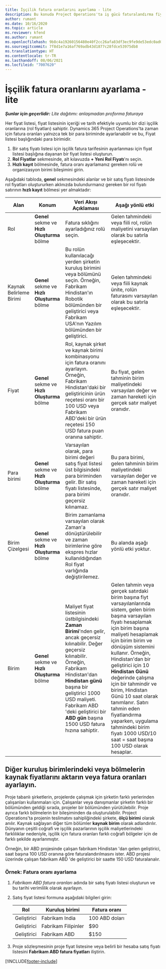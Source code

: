 ```yaml
---
title: İşçilik fatura oranlarını ayarlama - lite
description: Bu konuda Project Operations'ta iş gücü faturalandırma fiyatlarını ayarlama hakkında bilgi sağlanır.
author: rumant
ms.date: 10/16/2020
ms.topic: article
ms.reviewer: kfend
ms.author: rumant
ms.openlocfilehash: 9b8c4a19260156480e40f2cc26afa83df3ec9fe9de53edc0ad0ca8c7b78bf352
ms.sourcegitcommit: 7f8d1e7a16af769adb43d1877c28fdce53975db8
ms.translationtype: HT
ms.contentlocale: tr-TR
ms.lasthandoff: 08/06/2021
ms.locfileid: "7007620"
---
```

# <a name="set-up-labor-bill-rates---lite"></a>İşçilik fatura oranlarını ayarlama - lite

_**Şunlar için geçerlidir:** Lite dağıtımı: anlaşmadan proforma faturaya_

Her fiyat listesi, fiyat listesinin içeriği ve tarih efektiyle uyumlu bir dizi işçilik oranlarına (rol fiyatları) sahiptir. Dynamics 365 Project Operations'ta zaman için fatura oranları yalnızca tek bir para biriminde ayarlanabilir ve bu, Fiyat listesi başlığındaki para birimidir.

1. Bir satış fiyatı listesi için işçilik fatura tarifesinin ayarlanması için fiyat listesi başlığına dayanan bir fiyat listesi oluşturun. 
2. **Rol Fiyatlar** sekmesinde, alt kılavuzda **+ Yeni Rol Fiyatı**'nı seçin. 
3. **Hızlı kayıt** bölmesinde, fatura oranı ayarlamanız gereken rolü ve organizasyon birimi bileşimini girin.

  Aşağıdaki tabloda, **genel** sekmesindeki alanlar ve bir satış fiyatı listesinde rol fiyatları oluştururken aklınızda bulundurmanız gereken bir rol fiyatı satırının **hızlı kayıt** bölmesi yer almaktadır:

  | Alan | Konum | Veri Akışı Açıklaması | Aşağı yönlü etki |
  | --- | --- | --- | --- |
  | Rol | **Genel** sekme ve **Hızlı Oluşturma** bölme | Fatura sıklığını ayarladığınız rolü seçin. | Gelen tahmindeki veya fiili rol, rolün maliyetini varsayılan olarak bu satırla eşleşecektir. |
  | Kaynak Belirleme Birimi | **Genel** sekme ve **Hızlı Oluşturma** bölme | Bu rolün kullanılacağı yerden şirketin kuruluş birimini veya bölümünü seçin. Örneğin, Fabrikam Hindistan'ın Robotik bölümünden bir geliştirici veya Fabrikam USA'nın Yazılım bölümünden bir geliştirici. | Gelen tahmindeki veya fiili kaynak ünite, rolün faturasını varsayılan olarak bu satırla eşleşecektir. |
  | Fiyat | **Genel** sekme ve **Hızlı Oluşturma** bölme | Rol, kaynak şirket ve kaynak birimi kombinasyonu için fatura oranını ayarlayın. Örneğin, Fabrikam Hindistan'daki bir geliştiricinin ürün reçetesi oranı bir 100 USD veya Fabrikam ABD'deki bir ürün reçetesi 150 USD fatura puan oranına sahiptir. | Bu fiyat, gelen tahminin birim maliyetindeki varsayılan değer ve zaman hareketi için gerçek satır maliyet oranıdır. |
  | Para birimi | **Genel** sekme ve **Hızlı Oluşturma** bölme| Varsayılan olarak, para birimi değeri satış fiyat listesi üst bilgisindeki para biriminden gelir. Bir satış fiyatı listesinde, para birimi geçersiz kılınamaz. | Bu para birimi, gelen tahminin birim maliyetindeki varsayılan değer ve zaman hareketi için gerçek satır maliyet oranıdır. |
  | Birim Çizelgesi | **Genel** sekme ve **Hızlı Oluşturma** bölme | Birim zamanlama varsayılan olarak Zaman'a dönüştürülebilir ve zaman birimlerine göre ekspres hızlar kullanıldığından Rol fiyat varlığında değiştirilemez. | Bu alanda aşağı yönlü etki yoktur. |
  | Birim | **Genel** sekme ve **Hızlı Oluşturma** bölme | Maliyet fiyat listesinin üstbilgisindeki **Zaman Birimi**'nden gelir, ancak geçersiz kılınabilir. Değer geçersiz kılınabilir. Örneğin, Fabrikam Hindistan'dan **Hindistan günü** başına bir geliştirici 1000 USD maliyeti. Fabrikam ABD 'deki geliştirici bir **ABD gün** başına 1500 USD fatura hızına sahiptir. | Gelen tahmin veya gerçek satırdaki birim başına fiyt varsayılanlarında sistem, gelen birim başına varsayılan fiyatı hesaplamak için birim başına maliyeti hesaplamak için birim birim ve dönüşüm sistemini kullanır. Örneğin, Hindistan'dan bir geliştirici için 10 **Hindistan Günü** değerinde çalışma için bir tahmindir ve birim, Hindistan Günü 10 saat olarak tanımlanır. Satırı tahmin eden fiyatlandırma yaparken, uygulama tahmindeki birim fiyatı 1000 USD/10 saat = saat başına 100 USD olarak hesaplar. |


## <a name="transfer-pricing-or-set-up-bill-rates-for-resources-from-other-organizational-units-or-divisions"></a>Diğer kuruluş birimlerindeki veya bölmelerin kaynak fiyatlarını aktarın veya fatura oranları ayarlayın. 

Proje tabanlı şirketlerin, projelerde çalışmak için şirketin farklı yerlerinden çalışanları kullanmaları için. Çalışanlar veya danışmanlar şirketin farklı bir bölümünden geldiği sırada, projeler bir bölümünden yürütülebilir. Proje ayrıca farklı bölmelerin bir bileşiminden da oluşturulabilir. Project Operations'ta projenin teslimatını sahipliğindeki şirkete, **ölçü birimi** olarak anılır. Kaynak sağlayan diğer tüm bölümler **kaynak birim** olarak adlandırılır. Dünyanın çeşitli coğrafi ve işçilik pazarlarının işçilik maliyetlerindeki farklılıklar nedeniyle, işçilik için fatura oranları farklı coğrafi bölgeler için de farklı şekilde ayarlanmıştır.

Örneğin, bir ABD projesinde çalışan fabrikam Hindistan 'dan gelen geliştirici, saat başına 100 USD oranına göre faturalandırılmasını ister. ABD projesi üzerinde çalışan fabrikam ABD 'de geliştirici bir saatte 150 USD faturalanalır.

### <a name="example-set-up-a-bill-rate"></a>Örnek: Fatura oranı ayarlama

1. *Fabrikam ABD fatura oranları* adında bir satış fiyatı listesi oluşturun ve bu tarihi verimlilik olarak ayarlayın.
2. Satış fiyat listesi formuna aşağıdaki bilgileri girin:

    | Rol | Kuruluş birimi | Fatura oranı |
    | --- | --- | --- |
    | Geliştirici | Fabrikam India | 100 ABD doları |
    | Geliştirici | Fabrikam Filipinler | $90 |
    | Geliştirici | Fabrikam ABD | $150 |

3. Proje sözleşmesinin proje fiyat listesine veya belirli bir hesaba satış fiyatı listesini **Fabrikam ABD fatura fiyatları** iliştirin.


[!INCLUDE[footer-include](../../includes/footer-banner.md)]